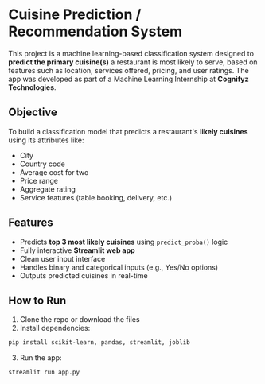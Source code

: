 # Cuisine Prediction / Recommendation System
This project is a machine learning-based classification system designed to **predict the primary cuisine(s)** a restaurant is most likely to serve, based on features such as location, services offered, pricing, and user ratings. The app was developed as part of a Machine Learning Internship at **Cognifyz Technologies**.

## Objective
To build a classification model that predicts a restaurant's **likely cuisines** using its attributes like:
- City
- Country code
- Average cost for two
- Price range
- Aggregate rating
- Service features (table booking, delivery, etc.)

## Features
- Predicts **top 3 most likely cuisines** using `predict_proba()` logic
- Fully interactive **Streamlit web app**
- Clean user input interface
- Handles binary and categorical inputs (e.g., Yes/No options)
- Outputs predicted cuisines in real-time

## How to Run
1. Clone the repo or download the files
2. Install dependencies:
```bash
pip install scikit-learn, pandas, streamlit, joblib
```
3. Run the app:
```bash
streamlit run app.py
```